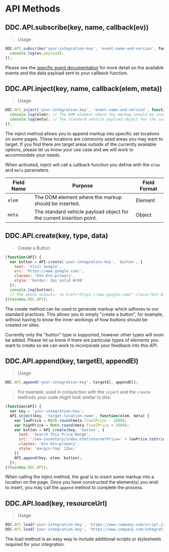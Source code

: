 # API Methods

## DDC.API.subscribe(key, name, callback(ev))

> Usage

```javascript
DDC.API.subscribe('your-integration-key', 'event-name-and-version', function(ev) {
  console.log(ev.payload);
});
```
Please see the <a href="#event-subscriptions">specific event documentation</a> for more detail on the available events and the data payload sent to your callback function.

## DDC.API.inject(key, name, callback(elem, meta))

> Usage

```javascript
DDC.API.inject('your-integration-key', 'event-name-and-version', function(elem, meta) {
  console.log(elem); // The DOM element where the markup should be inserted.
  console.log(meta); // The standard vehicle payload object for the current insertion point.
});
```

The inject method allows you to append markup into specific set locations on some pages. These locations are commonly used areas you may want to target. If you find there are target areas outside of the currently available options, please let us know your use case and we will work to accommodate your needs.

When activated, inject will call a callback function you define with the `elem` and `meta` parameters.

Field Name | Purpose | Field Format
-------------- | -------------- | --------------
`elem` | The DOM element where the markup should be inserted. | Element
`meta` | The standard vehicle payload object for the current insertion point. | Object

## DDC.API.create(key, type, data)

> Create a Button

```javascript
(function(API) {
  var button = API.create('your-integration-key', 'button', {
    text: 'Visit Google',
    src: 'https://www.google.com/',
    classes: 'btn btn-primary',
    style: 'border: 2px solid #c00'
  });
  console.log(button);
  // The above outputs: <a href="https://www.google.com/" class="btn btn-primary" style="border: 2px solid rgb(204, 0, 0);">Visit Google</a>
})(window.DDC.API);
```

The create method can be used to generate markup which adheres to our standard practices. This allows you to simply "create a button", for example, without having to know the inner workings of how buttons should be created on sites.

Currently only the "button" type is supported, however other types will soon be added. Please let us know if there are particular types of elements you want to create so we can work to incorporate your feedback into this API.

## DDC.API.append(key, targetEl, appendEl)

> Usage

```javascript
DDC.API.append('your-integration-key', targetEl, appendEl);
```

> For example, used in conjunction with the `inject` and the `create` methods your code might look similar to this:

```javascript
(function(API) {
  var key = 'your-integration-key';
  API.inject(key, 'target-location-name', function(elem, meta) {
    var lowPrice = Math.round(meta.finalPrice - 1000);
    var highPrice = Math.round(meta.finalPrice + 1000);
    var button = API.create(key, 'button', {
      text: 'Search This Price Range',
      src: '/new-inventory/index.htm?internetPrice=' + lowPrice.toString() + '-' + highPrice.toString(),
      classes: 'btn btn-primary',
      style: 'margin-top: 12px;'
    })
    API.append(key, elem, button);
  });
})(window.DDC.API);
```

When calling the inject method, the goal is to insert some markup into a location on the page. Once you have constructed the element(s) you wish to insert, you may call the `append` method to complete the process.

## DDC.API.load(key, resourceUrl)

> Usage

```javascript
DDC.API.load('your-integration-key', 'https://www.company.com/script.js') // Loads a JavaScript file
DDC.API.load('your-integration-key', 'https://www.company.com/integration.css') // Loads a CSS stylesheet
```

The load method is an easy way to include additional scripts or stylesheets required for your integration.
